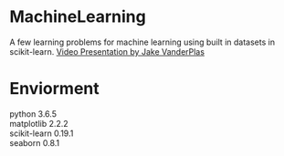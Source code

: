 # MachineLearning
A few learning problems for machine learning using built in datasets in scikit-learn. [Video Presentation by Jake VanderPlas]( https://youtu.be/HC0J_SPm9co "PyData Tutorial")

# Enviorment 
python 3.6.5  
matplotlib 2.2.2  
scikit-learn 0.19.1  
seaborn 0.8.1  
